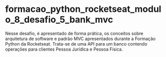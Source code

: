 # formacao_python_rocketseat_modulo_8_desafio_5_bank_mvc
Nesse desafio, é apresentado de forma prática, os conceitos sobre arquitetura de software e padrão MVC apresentados durante a Formação Python da Rocketseat. Trata-se de uma API para um banco contendo operações para clientes Pessoa Jurídica e Pessoa Física.
